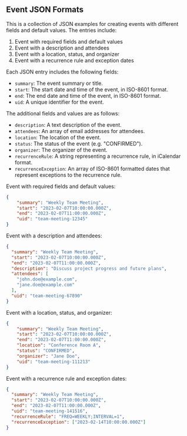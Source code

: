 Event JSON Formats
------------------

This is a collection of JSON examples for creating events with different fields and default values. The entries include:

1.  Event with required fields and default values
2.  Event with a description and attendees
3.  Event with a location, status, and organizer
4.  Event with a recurrence rule and exception dates

Each JSON entry includes the following fields:

*   `summary`: The event summary or title.
*   `start`: The start date and time of the event, in ISO-8601 format.
*   `end`: The end date and time of the event, in ISO-8601 format.
*   `uid`: A unique identifier for the event.

The additional fields and values are as follows:

*   `description`: A text description of the event.
*   `attendees`: An array of email addresses for attendees.
*   `location`: The location of the event.
*   `status`: The status of the event (e.g. "CONFIRMED").
*   `organizer`: The organizer of the event.
*   `recurrenceRule`: A string representing a recurrence rule, in iCalendar format.
*   `recurrenceException`: An array of ISO-8601 formatted dates that represent exceptions to the recurrence rule.

Event with required fields and default values:

```json
{     
    "summary": "Weekly Team Meeting",     
    "start": "2023-02-07T10:00:00.000Z",
    "end": "2023-02-07T11:00:00.000Z",     
    "uid": "team-meeting-12345" 
}
```


Event with a description and attendees:

```json
{
  "summary": "Weekly Team Meeting",
  "start": "2023-02-07T10:00:00.000Z",
  "end": "2023-02-07T11:00:00.000Z",
  "description": "Discuss project progress and future plans",
  "attendees": [
    "john.doe@example.com",
    "jane.doe@example.com"
  ],
  "uid": "team-meeting-67890"
}
```

Event with a location, status, and organizer:

```json
{
    "summary": "Weekly Team Meeting",
    "start": "2023-02-07T10:00:00.000Z",
    "end": "2023-02-07T11:00:00.000Z",
    "location": "Conference Room A",
    "status": "CONFIRMED",
    "organizer": "Jane Doe",
    "uid": "team-meeting-111213"
}
```

Event with a recurrence rule and exception dates:

```json
{
  "summary": "Weekly Team Meeting",
  "start": "2023-02-07T10:00:00.000Z",
  "end": "2023-02-07T11:00:00.000Z",
  "uid": "team-meeting-141516",
  "recurrenceRule": "FREQ=WEEKLY;INTERVAL=1",
  "recurrenceException": ["2023-02-14T10:00:00.000Z"]
}
```